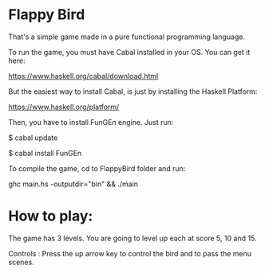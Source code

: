 # Flappy Bird

That's a simple game made in a pure functional programming language.

To run the game, you must have Cabal installed in your OS. You can get it here:

https://www.haskell.org/cabal/download.html

But the easiest way to install Cabal, is just by installing the Haskell Platform: 

https://www.haskell.org/platform/

Then, you have to install FunGEn engine. Just run:

$ cabal update

$ cabal install FunGEn 

To compile the game, cd to FlappyBird folder and run:

ghc main.hs -outputdir="bin" && ./main

# How to play:

The game has 3 levels. You are going to level up each at score 5, 10 and 15.

Controls : Press the up arrow key to control the bird and to pass the menu scenes.

